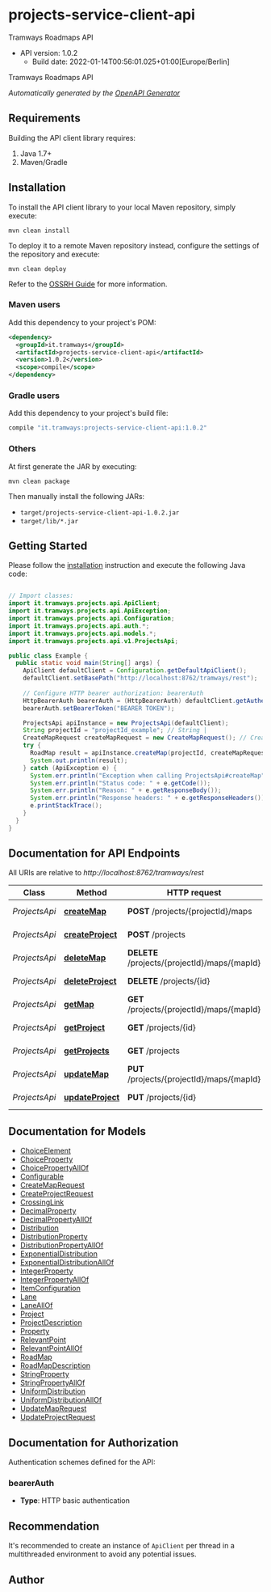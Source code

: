 # projects-service-client-api

Tramways Roadmaps API
- API version: 1.0.2
  - Build date: 2022-01-14T00:56:01.025+01:00[Europe/Berlin]

Tramways Roadmaps API


*Automatically generated by the [OpenAPI Generator](https://openapi-generator.tech)*


## Requirements

Building the API client library requires:
1. Java 1.7+
2. Maven/Gradle

## Installation

To install the API client library to your local Maven repository, simply execute:

```shell
mvn clean install
```

To deploy it to a remote Maven repository instead, configure the settings of the repository and execute:

```shell
mvn clean deploy
```

Refer to the [OSSRH Guide](http://central.sonatype.org/pages/ossrh-guide.html) for more information.

### Maven users

Add this dependency to your project's POM:

```xml
<dependency>
  <groupId>it.tramways</groupId>
  <artifactId>projects-service-client-api</artifactId>
  <version>1.0.2</version>
  <scope>compile</scope>
</dependency>
```

### Gradle users

Add this dependency to your project's build file:

```groovy
compile "it.tramways:projects-service-client-api:1.0.2"
```

### Others

At first generate the JAR by executing:

```shell
mvn clean package
```

Then manually install the following JARs:

* `target/projects-service-client-api-1.0.2.jar`
* `target/lib/*.jar`

## Getting Started

Please follow the [installation](#installation) instruction and execute the following Java code:

```java

// Import classes:
import it.tramways.projects.api.ApiClient;
import it.tramways.projects.api.ApiException;
import it.tramways.projects.api.Configuration;
import it.tramways.projects.api.auth.*;
import it.tramways.projects.api.models.*;
import it.tramways.projects.api.v1.ProjectsApi;

public class Example {
  public static void main(String[] args) {
    ApiClient defaultClient = Configuration.getDefaultApiClient();
    defaultClient.setBasePath("http://localhost:8762/tramways/rest");
    
    // Configure HTTP bearer authorization: bearerAuth
    HttpBearerAuth bearerAuth = (HttpBearerAuth) defaultClient.getAuthentication("bearerAuth");
    bearerAuth.setBearerToken("BEARER TOKEN");

    ProjectsApi apiInstance = new ProjectsApi(defaultClient);
    String projectId = "projectId_example"; // String | 
    CreateMapRequest createMapRequest = new CreateMapRequest(); // CreateMapRequest | 
    try {
      RoadMap result = apiInstance.createMap(projectId, createMapRequest);
      System.out.println(result);
    } catch (ApiException e) {
      System.err.println("Exception when calling ProjectsApi#createMap");
      System.err.println("Status code: " + e.getCode());
      System.err.println("Reason: " + e.getResponseBody());
      System.err.println("Response headers: " + e.getResponseHeaders());
      e.printStackTrace();
    }
  }
}

```

## Documentation for API Endpoints

All URIs are relative to *http://localhost:8762/tramways/rest*

Class | Method | HTTP request | Description
------------ | ------------- | ------------- | -------------
*ProjectsApi* | [**createMap**](docs/ProjectsApi.md#createMap) | **POST** /projects/{projectId}/maps | Creates a map
*ProjectsApi* | [**createProject**](docs/ProjectsApi.md#createProject) | **POST** /projects | Creates a new project
*ProjectsApi* | [**deleteMap**](docs/ProjectsApi.md#deleteMap) | **DELETE** /projects/{projectId}/maps/{mapId} | Deletes a map
*ProjectsApi* | [**deleteProject**](docs/ProjectsApi.md#deleteProject) | **DELETE** /projects/{id} | Deletes a project
*ProjectsApi* | [**getMap**](docs/ProjectsApi.md#getMap) | **GET** /projects/{projectId}/maps/{mapId} | Gets a map
*ProjectsApi* | [**getProject**](docs/ProjectsApi.md#getProject) | **GET** /projects/{id} | Gets project
*ProjectsApi* | [**getProjects**](docs/ProjectsApi.md#getProjects) | **GET** /projects | Gets user projects
*ProjectsApi* | [**updateMap**](docs/ProjectsApi.md#updateMap) | **PUT** /projects/{projectId}/maps/{mapId} | Updates a map
*ProjectsApi* | [**updateProject**](docs/ProjectsApi.md#updateProject) | **PUT** /projects/{id} | Updates a project


## Documentation for Models

 - [ChoiceElement](docs/ChoiceElement.md)
 - [ChoiceProperty](docs/ChoiceProperty.md)
 - [ChoicePropertyAllOf](docs/ChoicePropertyAllOf.md)
 - [Configurable](docs/Configurable.md)
 - [CreateMapRequest](docs/CreateMapRequest.md)
 - [CreateProjectRequest](docs/CreateProjectRequest.md)
 - [CrossingLink](docs/CrossingLink.md)
 - [DecimalProperty](docs/DecimalProperty.md)
 - [DecimalPropertyAllOf](docs/DecimalPropertyAllOf.md)
 - [Distribution](docs/Distribution.md)
 - [DistributionProperty](docs/DistributionProperty.md)
 - [DistributionPropertyAllOf](docs/DistributionPropertyAllOf.md)
 - [ExponentialDistribution](docs/ExponentialDistribution.md)
 - [ExponentialDistributionAllOf](docs/ExponentialDistributionAllOf.md)
 - [IntegerProperty](docs/IntegerProperty.md)
 - [IntegerPropertyAllOf](docs/IntegerPropertyAllOf.md)
 - [ItemConfiguration](docs/ItemConfiguration.md)
 - [Lane](docs/Lane.md)
 - [LaneAllOf](docs/LaneAllOf.md)
 - [Project](docs/Project.md)
 - [ProjectDescription](docs/ProjectDescription.md)
 - [Property](docs/Property.md)
 - [RelevantPoint](docs/RelevantPoint.md)
 - [RelevantPointAllOf](docs/RelevantPointAllOf.md)
 - [RoadMap](docs/RoadMap.md)
 - [RoadMapDescription](docs/RoadMapDescription.md)
 - [StringProperty](docs/StringProperty.md)
 - [StringPropertyAllOf](docs/StringPropertyAllOf.md)
 - [UniformDistribution](docs/UniformDistribution.md)
 - [UniformDistributionAllOf](docs/UniformDistributionAllOf.md)
 - [UpdateMapRequest](docs/UpdateMapRequest.md)
 - [UpdateProjectRequest](docs/UpdateProjectRequest.md)


## Documentation for Authorization

Authentication schemes defined for the API:
### bearerAuth

- **Type**: HTTP basic authentication


## Recommendation

It's recommended to create an instance of `ApiClient` per thread in a multithreaded environment to avoid any potential issues.

## Author




